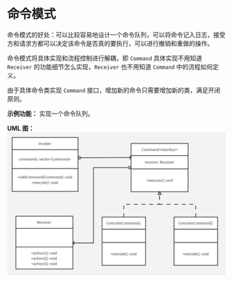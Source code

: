 # 命令模式
命令模式的好处：可以比较容易地设计一个命令队列，可以将命令记入日志，接受方和请求方都可以决定该命令是否真的要执行，可以进行撤销和重做的操作。

命令模式将具体实现和流程控制进行解耦，即 `Command` 具体实现不用知道 `Receiver` 的功能细节怎么实现，`Receiver` 也不用知道 `Command` 中的流程如何定义。

由于具体命令类实现 `Command` 接口，增加新的命令只需要增加新的类，满足开闭原则。

**示例功能：**
实现一个命令队列。

**UML 图：**
![uml](uml.jpg)
